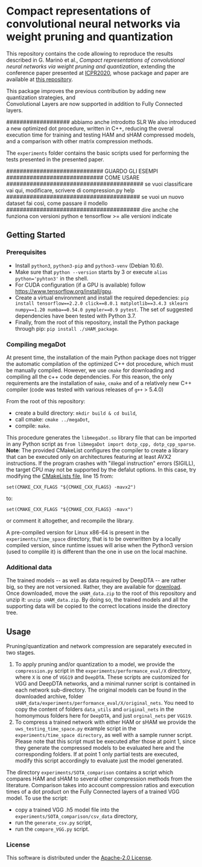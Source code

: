 # Compact representations of convolutional neural networks via weight pruning and quantization
This repository contains the code allowing to reproduce the results described in G. Marinò et al.,
_Compact representations of convolutional neural networks via weight pruning and quantization_, 
extending the conference paper presented at [ICPR2020](https://www.micc.unifi.it/icpr2020/), whose package and paper are available at [this repository](https://github.com/giosumarin/ICPR2020_sHAM).

This package improves the previous contribution by adding new quantization strategies, and  
Convolutional Layers are now supported in addition to Fully Connected layers.

################### abbiamo anche introdotto SLR
We also introduced a new optimized dot procedure, written in C++, reducing the overal execution
time for training and testing HAM and sHAM compressed models, and a comparison with other matrix compression methods.

The `experiments` folder contains the basic scripts used for performing the tests presented in the
presented paper.


############################# GUARDO GLI ESEMPI
############################# COME USARE
######################################### se vuoi classificare vai qui, modificare, scrivere di compression.py help
######################################## se vuoi un nuovo dataset fai così, come passare il modello
######################################## dire anche che funziona con versioni python e tensorflow >= alle versioni indicate


## Getting Started

### Prerequisites

* Install `python3`, `python3-pip` and `python3-venv` (Debian 10.6).
* Make sure that `python --version` starts by 3 or execute `alias python='pyhton3'` in the shell.
* For CUDA configuration (if a GPU is available) follow https://www.tensorflow.org/install/gpu.
* Create a virtual environment and install the required depedencies: `pip install tensorflow==2.2.0 click==8.0.1 matplotlib==3.4.3 sklearn numpy==1.20 numba==0.54.0 pympler==0.9 pytest`. The set of suggested dependencies have been tested with Python 3.7.
* Finally, from the root of this repository, install the Python package through pip: `pip install ./sHAM_package`.

### Compiling megaDot
At present time, the installation of the main Python package does not trigger the automatic compilation of the
optimized C++ dot procedure, which must be manually compiled. However, we use
`cmake` for downloading and compiling all the c++ code dependencies.
For this reason, the only requirements are the installation of `make`, `cmake` and of a relatively
new C++ compiler (code was tested with various releases of `g++` > 5.4.0)

From the root of this repository:
* create a build directory:  `mkdir build & cd build`,
* call cmake:  `cmake ../megaDot`,
* compile:  `make`.

This procedure generates the `libmegaDot.so` library file that can be imported in any Python script
as `from libmegaDot import dotp_cpp, dotp_cpp_sparse`. **Note**: The provided CMakeList configures the
compiler to create a library that can be executed only on architectures featuring at least AVX2 instructions.
If the program crashes with "illegal instruction" errors (SIGILL), the target CPU may not be 
supported by the defalut options. In this case, try modifying the [CMakeLists file](megaDot/CMakeLists.txt),
line 15 from:
```
set(CMAKE_CXX_FLAGS "${CMAKE_CXX_FLAGS} -mavx2")
```
to:
```
set(CMAKE_CXX_FLAGS "${CMAKE_CXX_FLAGS} -mavx")
```
or comment it altogether, and recompile the library.

A pre-compiled version for Linux x86-64 is present
in the `experiments/time_space` directory, that is to be overwritten by a locally compiled version, since runtime issues 
will arise when the Python3 version (used to complile it) is different than the one in use on the local machine.


### Additional data
The trained models -- as well as data required by DeepDTA -- are rather big, so they are not versioned. Rather, 
they are available for [download](https://mega.nz/file/jkcmyJAB#XHIRNpGP7_iaK9Y_6ZjMk_5RhtnZ4I0FId9R6mjy7KY).
Once downloaded, move the `sHAM_data.zip` to the root of this repository and unzip it: `unzip sHAM_data.zip`.
By doing so, the trained models and all the supporting data will be copied to the correct locations inside
the directory tree.

## Usage
Pruning/quantization and network compression are separately executed in two stages.
1. To apply pruning and/or quantization to a model, we provide the `compression.py` script in the
`experiments/performance_eval/X` directory, where `X` is one of `VGG19` and `DeepDTA`. 
These scripts are customized for VGG and DeepDTA networks, and a minimal runner script is contained 
in each network sub-directory. The original models can be found in the downloaded archive, 
folder `sHAM_data/experiments/performance_eval/X/original_nets`. You need to copy the content of folders 
`data_utils` and `original_nets` in the homonymous folders here for `DeepDTA`, and just `orginal_nets` per `VGG19`. 
2. To compress a trained network with either HAM or sHAM we provide the `uws_testing_time_space.py`
example script in the `experiments/time_space directory`, as well with a sample runner script. Please note that this 
script must be executed after those at point 1, since they generate the compressed models to be evaluated
here and the corresponding folders. If at point 1 only partial tests are executed, modify this script accordingly to evaluate just 
the model generated.

The directory `experiments/SOTA_comparison` contains a script which compares HAM and sHAM to several
other compression methods from the literature. Comparison takes into account compression ratios and
execution times of a dot product on the Fully Connected layers of a trained VGG model.
To use the script:
* copy a trained VGG .h5 model file into the `experiments/SOTA_comparison/csv_data` directory,
* run the `generate_csv.py` script,
* run the `compare_VGG.py` script.


### License
This software is distributed under the [Apache-2.0 License](https://github.com/AnacletoLAB/sHAM/blob/main/README.md).
